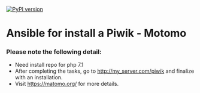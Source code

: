 [![PyPI version](https://img.shields.io/pypi/v/ansible.svg)](https://pypi.python.org/pypi/ansible/2.4.2.0)
# Ansible for install a Piwik - Motomo

### Please note the following detail:
- Need install repo for php 7.1
- After completing the tasks, go to http://my_server.com/piwik and finalize with an installation.
- Visit https://matomo.org/ for more details.
